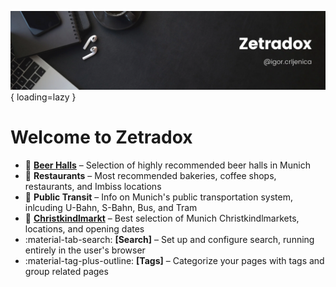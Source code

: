 ![Renovate banner](images/zetradox_banner.png){ loading=lazy }
# Welcome to Zetradox

<div class="grid cards" markdown>

- :beer: [**Beer Halls**](/Munich/beer/) – Selection of highly recommended beer halls in Munich
- :fork_and_knife: __Restaurants__ – Most recommended bakeries, coffee shops, restaurants, and Imbiss locations
- :train2: __Public Transit__ – Info on Munich's public transportation system, inlcuding U-Bahn, S-Bahn, Bus, and Tram
- :christmas_tree: [**Christkindlmarkt**](/Munich/markets/) – Best selection of Munich Christkindlmarkets, locations, and opening dates
- :material-tab-search: __[Search]__ – Set up and configure search, running entirely in the user's browser
- :material-tag-plus-outline: __[Tags]__ – Categorize your pages with tags and group related pages

</div>